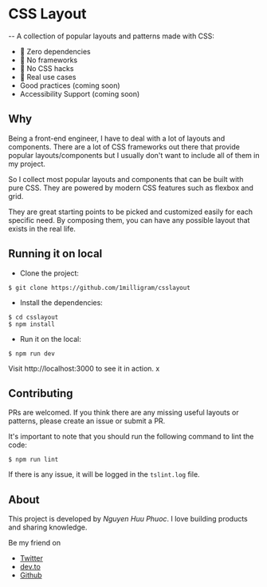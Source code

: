 # CSS Layout
--
A collection of popular layouts and patterns made with CSS:

* 🎉 Zero dependencies
* 🎉 No frameworks
* 🎉 No CSS hacks
* 🎉 Real use cases
* Good practices (coming soon)
* Accessibility Support (coming soon)

## Why

Being a front-end engineer, I have to deal with a lot of layouts and components.
There are a lot of CSS frameworks out there that provide popular layouts/components but 
I usually don't want to include all of them in my project.

So I collect most popular layouts and components that can be built with pure CSS.
They are powered by modern CSS features such as flexbox and grid.

They are great starting points to be picked and customized easily for each specific need.
By composing them, you can have any possible layout that exists in the real life.

## Running it on local

- Clone the project:

```shell
$ git clone https://github.com/1milligram/csslayout
```

- Install the dependencies:

```shell
$ cd csslayout
$ npm install
```

- Run it on the local:

```shell
$ npm run dev
```

Visit http://localhost:3000 to see it in action.
x
## Contributing

PRs are welcomed. If you think there are any missing useful layouts or patterns, please create an issue or submit a PR.

It's important to note that you should run the following command to lint the code:

```shell
$ npm run lint
```

If there is any issue, it will be logged in the `tslint.log` file.

## About

This project is developed by _Nguyen Huu Phuoc_. I love building products and sharing knowledge.

Be my friend on
* [Twitter](https://twitter.com/nghuuphuoc)
* [dev.to](https://dev.to/phuocng)
* [Github](https://github.com/phuoc-ng)
